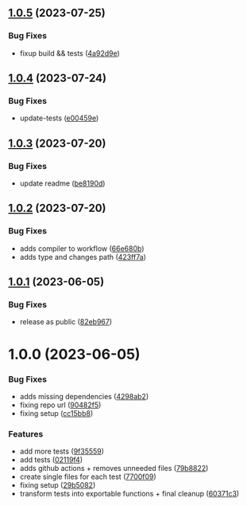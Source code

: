 ## [1.0.5](https://github.com/terrestris/shogun-e2e-tests/compare/v1.0.4...v1.0.5) (2023-07-25)


### Bug Fixes

* fixup build && tests ([4a92d9e](https://github.com/terrestris/shogun-e2e-tests/commit/4a92d9e9f03eaa9a84186e7ecc88cdf727182d4c))

## [1.0.4](https://github.com/terrestris/shogun-e2e-tests/compare/v1.0.3...v1.0.4) (2023-07-24)


### Bug Fixes

* update-tests ([e00459e](https://github.com/terrestris/shogun-e2e-tests/commit/e00459e3071b9dd9ad5de7dc4da50970f0fce4c5))

## [1.0.3](https://github.com/terrestris/shogun-e2e-tests/compare/v1.0.2...v1.0.3) (2023-07-20)


### Bug Fixes

* update readme ([be8190d](https://github.com/terrestris/shogun-e2e-tests/commit/be8190d86d8d2d9c6db2ca64c8c5de8c3f929e4f))

## [1.0.2](https://github.com/terrestris/shogun-e2e-tests/compare/v1.0.1...v1.0.2) (2023-07-20)


### Bug Fixes

* adds compiler to workflow ([66e680b](https://github.com/terrestris/shogun-e2e-tests/commit/66e680baba6fc0923901168f22d55b6a0b68c20f))
* adds type and changes path ([423ff7a](https://github.com/terrestris/shogun-e2e-tests/commit/423ff7a6eb034661927f769475c92a6d76e86ce2))

## [1.0.1](https://github.com/terrestris/shogun-e2e-tests/compare/v1.0.0...v1.0.1) (2023-06-05)


### Bug Fixes

* release as public ([82eb967](https://github.com/terrestris/shogun-e2e-tests/commit/82eb9675265c9203f73aa89f1f44917f38c96ece))

# 1.0.0 (2023-06-05)


### Bug Fixes

* adds missing dependencies ([4298ab2](https://github.com/terrestris/shogun-e2e-tests/commit/4298ab25845007183e835249d6857be7a5b23bd1))
* fixing repo url ([90482f5](https://github.com/terrestris/shogun-e2e-tests/commit/90482f5f0732850c25a7f3dd1922b161ceeaeef3))
* fixing setup ([cc15bb8](https://github.com/terrestris/shogun-e2e-tests/commit/cc15bb8faadf9e2d77fde607593cab097bbd560e))


### Features

* add more tests ([9f35559](https://github.com/terrestris/shogun-e2e-tests/commit/9f35559e60f56c51dc23ef81d57207b19ae9deba))
* add tests ([02119f4](https://github.com/terrestris/shogun-e2e-tests/commit/02119f4791d4535441f1c2b269173ae0666a5cde))
* adds github actions + removes unneeded files ([79b8822](https://github.com/terrestris/shogun-e2e-tests/commit/79b8822d39de739f74e50efeda64ac7a4652076c))
* create single files for each test ([7700f09](https://github.com/terrestris/shogun-e2e-tests/commit/7700f09cf358e2014cf67ff2c3208acf31ad2e3d))
* fixing setup ([29b5082](https://github.com/terrestris/shogun-e2e-tests/commit/29b5082166f47fb7861f143e76ec0759ac1e826e))
* transform tests into exportable functions + final cleanup ([60371c3](https://github.com/terrestris/shogun-e2e-tests/commit/60371c344943565f0bfee8aa35c8977c360b68d9))
